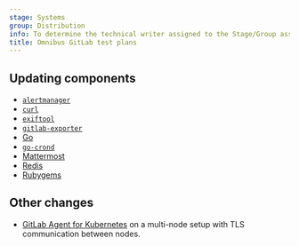 ```yaml
---
stage: Systems
group: Distribution
info: To determine the technical writer assigned to the Stage/Group associated with this page, see https://handbook.gitlab.com/handbook/product/ux/technical-writing/#assignments
title: Omnibus GitLab test plans
---
```


## Updating components

<!-- Keep this list sorted alphabetically. -->
- [`alertmanager`](upgrade-alertmanager-testplan.md)
- [`curl`](upgrade-curl-testplan.md)
- [`exiftool`](upgrade-exiftool-testplan.md)
- [`gitlab-exporter`](upgrade-gitlab-exporter-testplan.md)
- [Go](upgrade-golang-testplan.md)
- [`go-crond`](upgrade-go-crond-testplan.md)
- [Mattermost](upgrade-mattermost-testplan.md)
- [Redis](upgrade-redis-testplan.md)
- [Rubygems](upgrade-rubygems-testplan.md)

## Other changes

- [GitLab Agent for Kubernetes](https://gitlab.com/gitlab-org/cluster-integration/gitlab-agent/-/blob/master/doc/test-multi-node-kas.md) on a multi-node setup with TLS communication between nodes.
